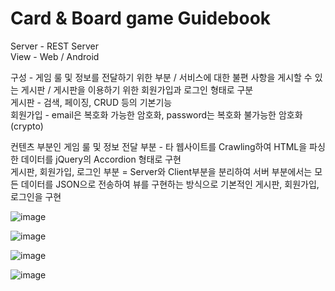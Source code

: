 # Card & Board game Guidebook

Server - REST Server<br/>
View - Web / Android


구성 - 게임 룰 및 정보를 전달하기 위한 부분 / 서비스에 대한 불편 사항을 게시할 수 있는 게시판 / 게시판을 이용하기 위한 회원가입과 로그인 형태로 구분<br/>
게시판 - 검색, 페이징, CRUD 등의 기본기능<br/>
회원가입 - email은 복호화 가능한 암호화, password는 복호화 불가능한 암호화(crypto)<br/>


컨텐츠 부분인 게임 룰 및 정보 전달 부분 - 타 웹사이트를 Crawling하여 HTML을 파싱한 데이터를 jQuery의 Accordion 형태로 구현 <br/>
게시판, 회원가입, 로그인 부분 =  Server와 Client부분을 분리하여 서버 부분에서는 모든 데이터를 JSON으로 전송하여 뷰를 구현하는 방식으로 기본적인 게시판, 회원가입, 로그인을 구현

 
![image](https://user-images.githubusercontent.com/63395994/115343833-6fcaa180-a1e7-11eb-9444-7d810b4c1658.png)

![image](https://user-images.githubusercontent.com/63395994/115344020-adc7c580-a1e7-11eb-8ff2-91e3615b00e9.png)

![image](https://user-images.githubusercontent.com/63395994/115344071-c59f4980-a1e7-11eb-83ef-0fc1796d8d6b.png)

![image](https://user-images.githubusercontent.com/63395994/115344127-dbad0a00-a1e7-11eb-9291-145ebaf13710.png)




